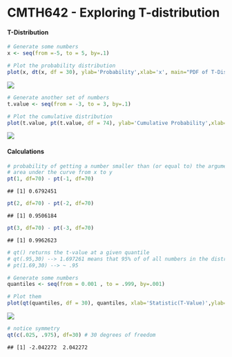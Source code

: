 CMTH642 - Exploring T-distribution
================

#### T-Distribution

``` r
# Generate some numbers
x <- seq(from =-5, to = 5, by=.1)

# Plot the probability distribution
plot(x, dt(x, df = 30), ylab='Probability',xlab='x', main="PDF of T-Distribution dt(x, df)")
```

![](http://i.imgur.com/IEamP7X.png)

``` r
# Generate another set of numbers
t.value <- seq(from = -3, to = 3, by=.1)

# Plot the cumulative distribution
plot(t.value, pt(t.value, df = 74), ylab='Cumulative Probability',xlab='T-Value', main="T-Distribution (CDF) pt(tvalues, df)")
```

![](http://i.imgur.com/dBtHhSR.png)

#### Calculations

``` r
# probability of getting a number smaller than (or equal to) the argument of pt function
# area under the curve from x to y 
pt(1, df=70) - pt(-1, df=70)
```

    ## [1] 0.6792451

``` r
pt(2, df=70) - pt(-2, df=70)
```

    ## [1] 0.9506184

``` r
pt(3, df=70) - pt(-3, df=70)
```

    ## [1] 0.9962623

``` r
# qt() returns the t-value at a given quantile
# qt(.95,30) --> 1.697261 means that 95% of of all numbers in the distribution are less than 1.69
# pt(1.69,30) --> ~ .95

# Generate some numbers
quantiles <- seq(from = 0.001 , to = .999, by=.001)

# Plot them
plot(qt(quantiles, df = 30), quantiles, xlab='Statistic(T-Value)',ylab='Quantile', main="T-Density Distribution (Inverse CDF) qt(quantiles, df)")
```

![](http://i.imgur.com/TATeDlw.png)

``` r
# notice symmetry
qt(c(.025, .975), df=30) # 30 degrees of freedom
```

    ## [1] -2.042272  2.042272
